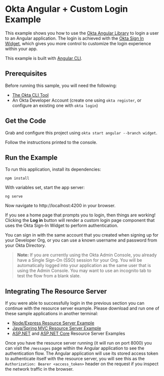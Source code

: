 # Okta Angular + Custom Login Example

This example shows you how to use the [Okta Angular Library][] to login a user to an Angular application. The login is achieved with the [Okta Sign In Widget][], which gives you more control to customize the login experience within your app.

This example is built with [Angular CLI][].

## Prerequisites

Before running this sample, you will need the following:

* [The Okta CLI Tool](https://github.com/okta/okta-cli#installation)
* An Okta Developer Account (create one using `okta register`, or configure an existing one with `okta login`)

## Get the Code

Grab and configure this project using `okta start angular --branch widget`.

Follow the instructions printed to the console.

## Run the Example

To run this application, install its dependencies:

```
npm install
```

With variables set, start the app server:

```
ng serve
```

Now navigate to http://localhost:4200 in your browser.

If you see a home page that prompts you to login, then things are working!  Clicking the **Log in** button will render a custom login page component that uses the Okta Sign-In Widget to perform authentication.

You can sign in with the same account that you created when signing up for your Developer Org, or you can use a known username and password from your Okta Directory.

> **Note:** If you are currently using the Okta Admin Console, you already have a Single Sign-On (SSO) session for your Org. You will be automatically logged into your application as the same user that is using the Admin Console. You may want to use an incognito tab to test the flow from a blank slate.

## Integrating The Resource Server

If you were able to successfully login in the previous section you can continue with the resource server example. Please download and run one of these sample applications in another terminal:

* [Node/Express Resource Server Example](https://github.com/okta/samples-nodejs-express-4/tree/master/resource-server)
* [Java/Spring MVC Resource Server Example](https://github.com/okta/samples-java-spring/tree/master/resource-server)
* [ASP.NET](https://github.com/okta/samples-aspnet/tree/master/resource-server) and [ASP.NET Core](https://github.com/okta/samples-aspnetcore/tree/master/samples-aspnetcore-3x/resource-server) Resource Server Examples

Once you have the resource server running (it will run on port 8000) you can visit the `/messages` page within the Angular application to see the authentication flow. The Angular application will use its stored access token to authenticate itself with the resource server, you will see this as the `Authorization: Bearer <access_token>` header on the request if you inspect the network traffic in the browser.

[Angular CLI]: https://cli.angular.io/
[Okta Angular Library]: https://github.com/okta/okta-oidc-js/tree/master/packages/okta-angular
[PKCE Flow]: https://developer.okta.com/docs/guides/implement-auth-code-pkce
[OIDC SPA Setup Instructions]: https://developer.okta.com/docs/guides/sign-into-spa/angular/before-you-begin
[Okta Sign In Widget]: https://github.com/okta/okta-signin-widget
